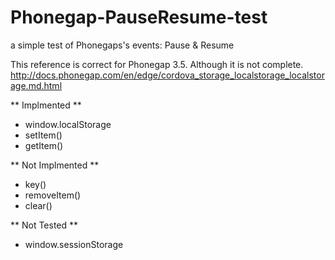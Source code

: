 # Phonegap-PauseResume-test #
a simple test of Phonegaps's events: Pause &amp; Resume

This reference is correct for Phonegap 3.5. Although it is not complete.
http://docs.phonegap.com/en/edge/cordova_storage_localstorage_localstorage.md.html

** Implmented **

* window.localStorage
* setItem()
* getItem()

** Not Implmented **

* key()
* removeItem()
* clear()

** Not Tested **

* window.sessionStorage
